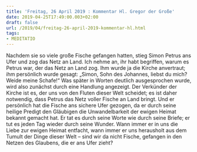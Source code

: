 ```yaml
---
title: 'Freitag, 26 April 2019 : Kommentar Hl. Gregor der Große'
date: 2019-04-25T17:49:00.003+02:00
draft: false
url: /2019/04/freitag-26-april-2019-kommentar-hl.html
tags: 
- MEDITATIO
---
```


Nachdem sie so viele große Fische gefangen hatten, stieg Simon Petrus ans Ufer und zog das Netz an Land. Ich nehme an, ihr habt begriffen, warum es Petrus war, der das Netz an Land zog. Ihm wurde ja die Kirche anvertraut; ihm persönlich wurde gesagt: „Simon, Sohn des Johannes, liebst du mich? Weide meine Schafe!“ Was später in Worten deutlich ausgesprochen wurde, wird also zunächst durch eine Handlung angezeigt. Der Verkünder der Kirche ist es, der uns von den Fluten dieser Welt scheidet; es ist daher notwendig, dass Petrus das Netz voller Fische an Land bringt. Und er persönlich hat die Fische ans sichere Ufer gezogen, da er durch seine heilige Predigt den Gläubigen die Unwandelbarkeit der ewigen Heimat bekannt gemacht hat. Er tat es durch seine Worte wie durch seine Briefe; er tut es jeden Tag wieder durch seine Wunder. Wann immer er in uns die Liebe zur ewigen Heimat entfacht, wann immer er uns herausholt aus dem Tumult der Dinge dieser Welt – sind wir da nicht Fische, gefangen in den Netzen des Glaubens, die er ans Ufer zieht?